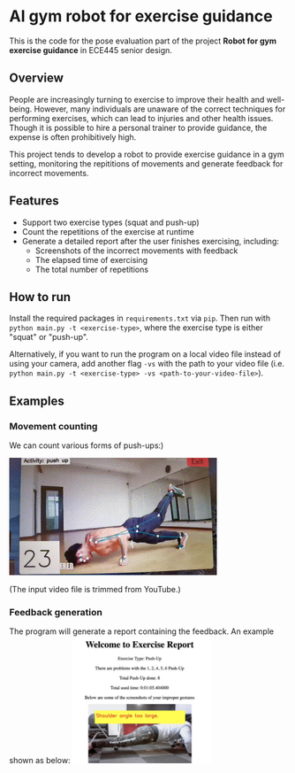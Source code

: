 # AI gym robot for exercise guidance

This is the code for the pose evaluation part of the project **Robot for gym exercise guidance** in ECE445 senior design.

## Overview
People are increasingly turning to exercise to improve their health and well-being. However, many individuals are unaware of the correct techniques for performing exercises, which can lead to injuries and other health issues. Though it is possible to hire a personal trainer to provide guidance, the expense is often prohibitively high.

This project tends to develop a robot to provide exercise guidance in a gym setting, monitoring the repititions of movements and generate feedback for incorrect movements.

## Features

- Support two exercise types (squat and push-up)
- Count the repetitions of the exercise at runtime
- Generate a detailed report after the user finishes exercising, including:
  - Screenshots of the incorrect movements with feedback
  - The elapsed time of exercising
  - The total number of repetitions

## How to run
Install the required packages in `requirements.txt` via `pip`. Then run with `python main.py -t <exercise-type>`, where the exercise type is either "squat" or "push-up".

Alternatively, if you want to run the program on a local video file instead of using your camera, add another flag `-vs` with the path to your video file (i.e. `python main.py -t <exercise-type> -vs <path-to-your-video-file>`).

## Examples
### Movement counting
We can count various forms of push-ups:)

![](images/counter.gif)

(The input video file is trimmed from YouTube.)

### Feedback generation
The program will generate a report containing the feedback. An example shown as below:
<img src="images/feedback.png" alt="Feedback Screenshot" width="50%">

